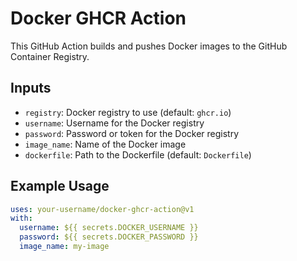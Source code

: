 # Docker GHCR Action

This GitHub Action builds and pushes Docker images to the GitHub Container Registry.

## Inputs

- `registry`: Docker registry to use (default: `ghcr.io`)
- `username`: Username for the Docker registry
- `password`: Password or token for the Docker registry
- `image_name`: Name of the Docker image
- `dockerfile`: Path to the Dockerfile (default: `Dockerfile`)

## Example Usage

```yaml
uses: your-username/docker-ghcr-action@v1
with:
  username: ${{ secrets.DOCKER_USERNAME }}
  password: ${{ secrets.DOCKER_PASSWORD }}
  image_name: my-image
